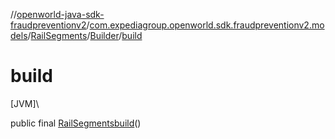//[openworld-java-sdk-fraudpreventionv2](../../../../index.md)/[com.expediagroup.openworld.sdk.fraudpreventionv2.models](../../index.md)/[RailSegments](../index.md)/[Builder](index.md)/[build](build.md)

# build

[JVM]\

public final [RailSegments](../index.md)[build](build.md)()
